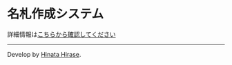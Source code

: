 # 名札作成システム

詳細情報は[こちらから確認してください](https://plant-citrus-8c4.notion.site/114cf97a53eb80878b41fcccd12b89c7?pvs=74)

---

Develop by [Hinata Hirase](https://github.com/hnt1028).